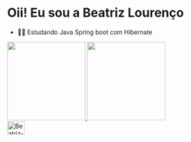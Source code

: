 # Oii! Eu sou a Beatriz Lourenço 

- 👩‍💻 Estudando Java Spring boot com Hibernate

<div>
    <a href="https://github.com/beatrizlourencosh">
    <img height="180em" src="https://github-readme-stats.vercel.app/api?username=beatrizlourencosh&show_icons=true&theme=dracula&include_all_commits=true&count_private=true"/>
    <img height="180em" src="https://github-readme-stats.vercel.app/api/top-langs/?username=beatrizlourencosh&layout=compact&langs_count=16&theme=dracula"/>
</div>
   
<div style="display: inline_block"> 
    <img align="center" alt="Beatriz-Js" height="30" width="40" src="https://raw.githubusercontent.com/devicons/devicon/master/icons/javascript/javascript-plain.svg>
    <img align="center" alt="Beatriz-Ts" height="30" width="40" src="https://raw.githubusercontent.com/devicons/devicon/master/icons/typescript/typescript-plain.svg>
    <img align="center" alt="Beatriz-React" height="30" width="40" src="https://raw.githubusercontent.com/devicons/devicon/master/icons/react/react-original.svg>
    <img align="center" alt="Beatriz-HTML" height="30" width="40" src="https://raw.githubusercontent.com/devicons/devicon/master/icons/html5/html5-original.svg>
    <img align="center" alt="Beatriz-CSS" height="30" width="40" src="https://raw.githubusercontent.com/devicons/devicon/master/icons/css3/css3-original.svg>
    <img align="center" alt="Beatriz-Python" height="30" width="40" src="https://raw.githubusercontent.com/devicons/devicon/master/icons/python/python-original.svg>
    <img align="center" alt="Beatriz-Csharp" height="30" width="40" src="https://raw.githubusercontent.com/devicons/devicon/master/icons/csharp/csharp-original.svg>
    <img align="right" alt="Beatriz-yoda" src="https://cdn.discordapp.com/attachments/795358919417397249/825430589581688872/hi.gif">
</div>
